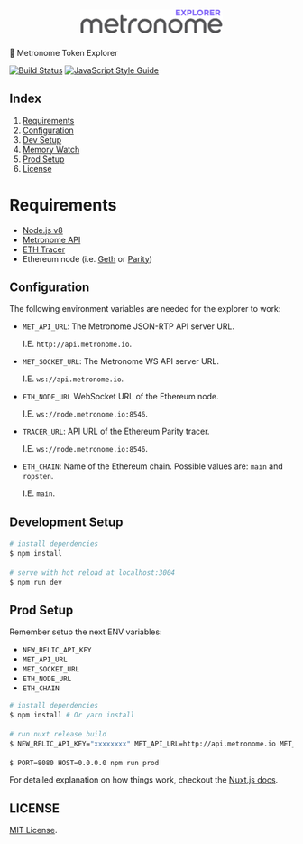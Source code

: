 <h1 align="center">
  <img src="./assets/img/logo-black.png" alt="Metronome Explorer" width="50%">
</h1>

🔎 Metronome Token Explorer

[![Build Status](https://travis-ci.com/MetronomeToken/metronome-explorer.svg?token=zFtwnjoHbEAEPUQyswR1&branch=master)](https://travis-ci.com/MetronomeToken/metronome-desktop-wallet)
[![JavaScript Style Guide](https://img.shields.io/badge/code_style-standard-brightgreen.svg)](https://standardjs.com)

## Index
1. [Requirements](#requirements)
1. [Configuration](#configuration)
1. [Dev Setup](#dev-Setup)
1. [Memory Watch](#memory-watch)
1. [Prod Setup](#prod-setup)
1. [License](#license)

# Requirements
  - [Node.js v8]()
  - [Metronome API]()
  - [ETH Tracer]()
  - Ethereum node (i.e. [Geth]() or [Parity]())

## Configuration

The following environment variables are needed for the explorer to work:

- `MET_API_URL`: The Metronome JSON-RTP API server URL.

  I.E. `http://api.metronome.io`.

- `MET_SOCKET_URL`: The Metronome WS API server URL.

  I.E. `ws://api.metronome.io`.

- `ETH_NODE_URL` WebSocket URL of the Ethereum node.

  I.E. `ws://node.metronome.io:8546`.

- `TRACER_URL`: API URL of the Ethereum Parity tracer.

  I.E. `ws://node.metronome.io:8546`.

- `ETH_CHAIN`: Name of the Ethereum chain. Possible values are: `main` and `ropsten`.

  I.E. `main`.

## Development Setup

``` bash
# install dependencies
$ npm install

# serve with hot reload at localhost:3004
$ npm run dev
```



## Prod Setup

Remember setup the next ENV variables:

- `NEW_RELIC_API_KEY`
- `MET_API_URL`
- `MET_SOCKET_URL`
- `ETH_NODE_URL`
- `ETH_CHAIN`

``` bash
# install dependencies
$ npm install # Or yarn install

# run nuxt release build
$ NEW_RELIC_API_KEY="xxxxxxxx" MET_API_URL=http://api.metronome.io MET_SOCKET_URL=ws://api.metronome.io ETH_NODE_URL=ws://node.metronome.io:8546 ETH_CHAIN=main npm run build

$ PORT=8080 HOST=0.0.0.0 npm run prod
```

For detailed explanation on how things work, checkout the [Nuxt.js docs](https://github.com/nuxt/nuxt.js).

## LICENSE
[MIT License](https://github.com/MetronomeToken/metronome-explorer/blob/develop/LICENSE).
